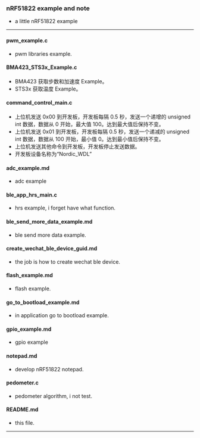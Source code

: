 ### nRF51822 example and note


- a little nRF51822 example

---

#### pwm_example.c	

- pwm libraries example.

#### BMA423_STS3x_Example.c

- BMA423 获取步数和加速度 Example。
- STS3x 获取温度 Example。

#### command_control_main.c

- 上位机发送 0x00 到开发板，开发板每隔 0.5 秒，发送一个递增的 unsigned int 数据，数据从 0 开始，最大值 100。达到最大值后保持不变。 
- 上位机发送 0x01 到开发板，开发板每隔 0.5 秒，发送一个递减的 unsigned int 数据，数据从 100 开始，最小值 0。达到最小值后保持不变。
- 上位机发送其他命令到开发板，开发板停止发送数据。
- 开发板设备名称为“Nordic_WDL”


#### adc_example.md
- adc example

#### ble_app_hrs_main.c
- hrs example, i forget have what function.

#### ble_send_more_data_example.md
- ble send more data example.

#### create_wechat_ble_device_guid.md
- the job is how to create wechat ble device.

#### flash_example.md
- flash example.

#### go_to_bootload_example.md
- in application go to bootload example.

#### gpio_example.md
- gpio example

#### notepad.md
- develop nRF51822 notepad.

#### pedometer.c
- pedometer algorithm, i not test.

#### README.md
- this file.

---
